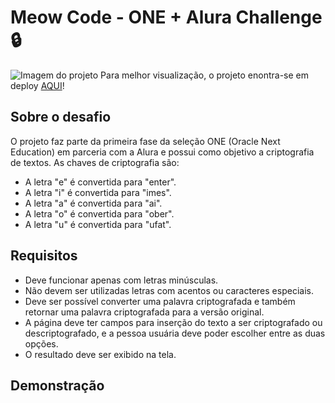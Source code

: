 # Meow Code - ONE + Alura Challenge 🔒
![Imagem do projeto](https://uploaddeimagens.com.br/images/004/275/332/original/screencapture-127-0-0-1-5501-index-html-2022-12-27-13_46_18.png?1672159860)
Para melhor visualização, o projeto enontra-se em deploy [AQUI](https://challenge-decodificador.vercel.app/)!

## Sobre o desafio
O projeto faz parte da primeira fase da seleção ONE (Oracle Next Education) em parceria com a Alura e possui como objetivo a criptografia de textos.
As chaves de criptografia são:
- A letra "e" é convertida para "enter".
- A letra "i" é convertida para "imes".
- A letra "a" é convertida para "ai".
- A letra "o" é convertida para "ober".
- A letra "u" é convertida para "ufat".

## Requisitos
- Deve funcionar apenas com letras minúsculas.
- Não devem ser utilizadas letras com acentos ou caracteres especiais.
- Deve ser possível converter uma palavra criptografada e também retornar uma palavra criptografada para a versão original.
- A página deve ter campos para inserção do texto a ser criptografado ou descriptografado, e a pessoa usuária deve poder escolher entre as duas opções.
- O resultado deve ser exibido na tela.

## Demonstração